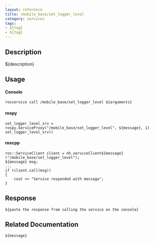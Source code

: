```yaml
---
layout: reference
title: /mobile_base/set_logger_level
category: services
tags: 
- ${tag} 
- ${tag}
---
```


## Description
${description}

## Usage
#### Console
```
rosservice call /mobile_base/set_logger_level ${arguments}
```

#### rospy
```
set_logger_level_srv = rospy.ServiceProxy("/mobile_base/set_logger_level", ${message}, 1)
set_logger_level_srv()
```

#### roscpp
```
ros::ServiceClient client = nh.serviceClient${message}("/mobile_base/set_logger_level");
${message} msg;
...
if (client.call(msg))
{
    cout << "Service responded with message";
}
```

## Response
```
${paste the response from calling the service on the console}
```

## Related Documentation
``${message}``